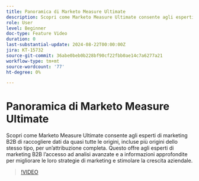 ```yaml
---
title: Panoramica di Marketo Measure Ultimate
description: Scopri come Marketo Measure Ultimate consente agli esperti di marketing B2B di raccogliere dati da quasi tutte le origini, incluse più origini dello stesso tipo, per un’attribuzione completa.
role: User
level: Beginner
doc-type: Feature Video
duration: 0
last-substantial-update: 2024-08-22T00:00:00Z
jira: KT-15732
source-git-commit: 36abe0beb0b228bf90cf22fbb0ae14c7a6277a21
workflow-type: tm+mt
source-wordcount: '77'
ht-degree: 0%

---
```



# Panoramica di Marketo Measure Ultimate

Scopri come Marketo Measure Ultimate consente agli esperti di marketing B2B di raccogliere dati da quasi tutte le origini, incluse più origini dello stesso tipo, per un’attribuzione completa. Questo offre agli esperti di marketing B2B l’accesso ad analisi avanzate e a informazioni approfondite per migliorare le loro strategie di marketing e stimolare la crescita aziendale.

>[!VIDEO](https://video.tv.adobe.com/v/3446472/?learn=on&captions=ita)
